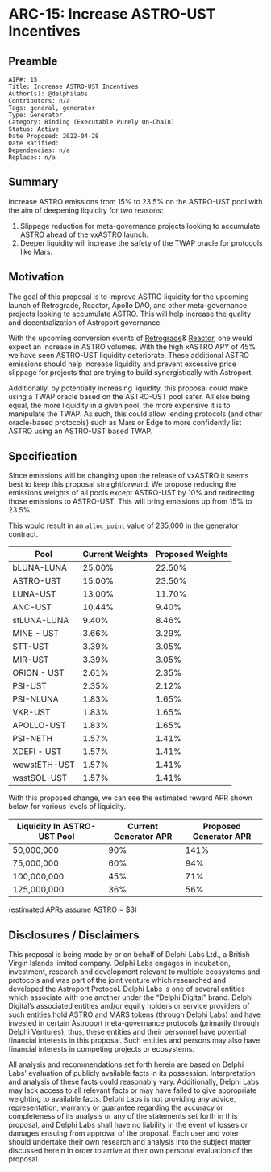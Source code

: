 # ARC-15: Increase ASTRO-UST Incentives

## Preamble

```
AIP#: 15
Title: Increase ASTRO-UST Incentives
Author(s): @delphilabs
Contributors: n/a
Tags: general, generator
Type: Generator
Category: Binding (Executable Purely On-Chain)
Status: Active
Date Proposed: 2022-04-28
Date Ratified:
Dependencies: n/a
Replaces: n/a
```

## Summary

Increase ASTRO emissions from 15% to 23.5% on the ASTRO-UST pool with the aim of deepening liquidity for two reasons:

1) Slippage reduction for meta-governance projects looking to accumulate ASTRO ahead of the vxASTRO launch.
2) Deeper liquidity will increase the safety of the TWAP oracle for protocols like Mars.

## Motivation

The goal of this proposal is to improve ASTRO liquidity for the upcoming launch of Retrograde, Reactor, Apollo DAO, and other meta-governance projects looking to accumulate ASTRO. This will help increase the quality and decentralization of Astroport governance.

With the upcoming conversion events of [Retrograde](https://twitter.com/retrogrademoney/status/1516110451733667842?s=20&t=FH7Aw_EwhMWSPxXAJQ8QHg)& [Reactor](https://twitter.com/reactor_money/status/1517089245730541568?s=20&t=SWfyCmXdiG9mX1QZjjhkpw), one would expect an increase in ASTRO volumes. With the high xASTRO APY of 45% we have seen ASTRO-UST liquidity deteriorate. These additional ASTRO emissions should help increase liquidity and prevent excessive price slippage for projects that are trying to build synergistically with Astroport.

Additionally, by potentially increasing liquidity, this proposal could make using a TWAP oracle based on the ASTRO-UST pool safer. All else being equal, the more liquidity in a given pool, the more expensive it is to manipulate the TWAP. As such, this could allow lending protocols (and other oracle-based protocols) such as Mars or Edge to more confidently list ASTRO using an ASTRO-UST based TWAP.

## Specification

Since emissions will be changing upon the release of vxASTRO it seems best to keep this proposal straightforward. We propose reducing the emissions weights of all pools except ASTRO-UST by 10% and redirecting those emissions to ASTRO-UST. This will bring emissions up from 15% to 23.5%.

This would result in an `alloc_point` value of 235,000 in the generator contract.

|Pool|Current Weights|Proposed Weights|
| --- | --- | --- |
|bLUNA-LUNA|25.00%|22.50%|
|ASTRO-UST|15.00%|23.50%|
|LUNA-UST|13.00%|11.70%|
|ANC-UST|10.44%|9.40%|
|stLUNA-LUNA|9.40%|8.46%|
|MINE - UST|3.66%|3.29%|
|STT-UST|3.39%|3.05%|
|MIR-UST|3.39%|3.05%|
|ORION - UST|2.61%|2.35%|
|PSI-UST|2.35%|2.12%|
|PSI-NLUNA|1.83%|1.65%|
|VKR-UST|1.83%|1.65%|
|APOLLO-UST|1.83%|1.65%|
|PSI-NETH|1.57%|1.41%|
|XDEFI - UST|1.57%|1.41%|
|wewstETH-UST|1.57%|1.41%|
|wsstSOL-UST|1.57%|1.41%|

With this proposed change, we can see the estimated reward APR shown below for various levels of liquidity.

|Liquidity In ASTRO-UST Pool|Current Generator APR|Proposed Generator APR|
| --- | --- | --- |
|50,000,000|90%|141%|
|75,000,000|60%|94%|
|100,000,000|45%|71%|
|125,000,000|36%|56%|

(estimated APRs assume ASTRO = $3)

## Disclosures / Disclaimers

This proposal is being made by or on behalf of Delphi Labs Ltd., a British Virgin Islands limited company. Delphi Labs engages in incubation, investment, research and development relevant to multiple ecosystems and protocols and was part of the joint venture which researched and developed the Astroport Protocol. Delphi Labs is one of several entities which associate with one another under the “Delphi Digital” brand. Delphi Digital’s associated entities and/or equity holders or service providers of such entities hold ASTRO and MARS tokens (through Delphi Labs) and have invested in certain Astroport meta-governance protocols (primarily through Delphi Ventures); thus, these entities and their personnel have potential financial interests in this proposal. Such entities and persons may also have financial interests in competing projects or ecosystems.

All analysis and recommendations set forth herein are based on Delphi Labs' evaluation of publicly available facts in its possession. Interpretation and analysis of these facts could reasonably vary. Additionally, Delphi Labs may lack access to all relevant facts or may have failed to give appropriate weighting to available facts. Delphi Labs is not providing any advice, representation, warranty or guarantee regarding the accuracy or completeness of its analysis or any of the statements set forth in this proposal, and Delphi Labs shall have no liability in the event of losses or damages ensuing from approval of the proposal. Each user and voter should undertake their own research and analysis into the subject matter discussed herein in order to arrive at their own personal evaluation of the proposal.
